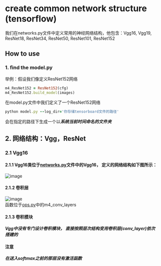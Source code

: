 # create common network structure (tensorflow)
我们在networks.py文件中定义常用的神经网络结构，他包含：Vgg16, Vgg19, ResNet18, ResNet34, 
ResNet50, ResNet101, ResNet152 

## How to use
### 1. find the model.py
举例：假设我们像定义ResNet152网络
````ruby
m4_ResNet152 = ResNet152(cfg)
m4_ResNet152.build_model(images)
````
在model.py文件中我们定义了一个ResNet152网络
````ruby
python model.py --log_dir='你存储tensorboard文件的路径'
````
会在指定的路径下生成一个以***系统当前时间命名的文件夹***

## 2. 网络结构：Vgg，ResNet
### 2.1 Vgg16  
#### 2.1.1 Vgg16类位于[networks.py](https://github.com/blueskyM01/Common-network-description/blob/master/networks.py)文件中的Vgg16， 定义的网络结构如下图所示：  
![image](https://github.com/blueskyM01/Common-network-description/tree/master/pictures_of_network_structure/vgg.png)  
#### 2.1.2 卷积层  
![image](https://github.com/blueskyM01/Common-network-description/tree/master/pictures_of_network_structure/conv_layer.png)  
 函数位于[ops.py](https://github.com/blueskyM01/Common-network-description/blob/master/ops.py)中的m4_conv_layers
#### 2.1.3 卷积模块  
***Vgg中没有专门设计卷积模块， 直接按照层次结构变用卷积层(conv_layer)依次搭建的***  
#### 注意
***在送入softmax之前的那层没有激活函数***






